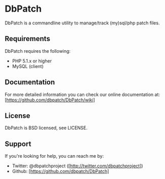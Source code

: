 DbPatch
======

DbPatch is a commandline utility to manage/track (my)sql/php patch files.

Requirements
------------
DbPatch requires the following:
*  PHP 5.1.x or higher
*  MySQL (client)

Documentation
-------------
For more detailed information you can check our online documentation at:
[https://github.com/dbpatch/DbPatch/wiki]

License
-------
DbPatch is BSD licensed, see LICENSE.

Support
-------
If you're looking for help, you can reach me by:

*  Twitter: @dbpatchproject ([http://twitter.com/dbpatchproject])
*  Github: [https://github.com/dbpatch/DbPatch]


